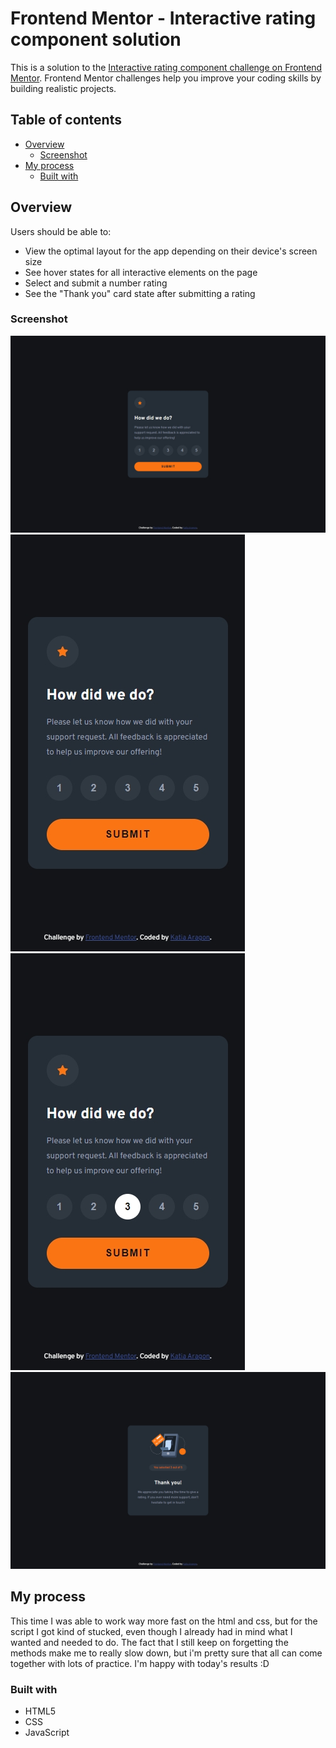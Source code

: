 # Frontend Mentor - Interactive rating component solution

This is a solution to the [Interactive rating component challenge on Frontend Mentor](https://www.frontendmentor.io/challenges/interactive-rating-component-koxpeBUmI). Frontend Mentor challenges help you improve your coding skills by building realistic projects. 

## Table of contents

- [Overview](#overview)
  - [Screenshot](#screenshot)
- [My process](#my-process)
  - [Built with](#built-with)
 
## Overview

Users should be able to:

- View the optimal layout for the app depending on their device's screen size
- See hover states for all interactive elements on the page
- Select and submit a number rating
- See the "Thank you" card state after submitting a rating

### Screenshot

![Desktop](./Desktop.jpeg)
![Mobile](./mobile.jpeg)
![Active](./activeState.jpeg)
![Submitted](./Sumbitted.jpeg)

## My process

This time I was able to work way more fast on the html and css, but for the script I got kind of stucked, even though I already had in mind what I wanted and needed to do. 
The fact that I still keep on forgetting the methods make me to really slow down, but i'm pretty sure that all can come together with lots of practice. I'm happy with today's results :D

### Built with

- HTML5
- CSS 
- JavaScript

